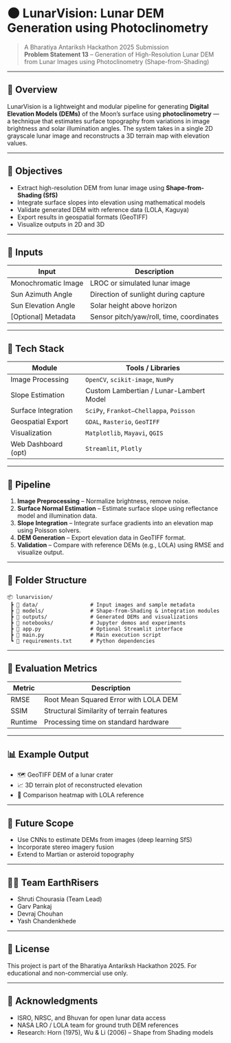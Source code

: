 
# 🌑 LunarVision: Lunar DEM Generation using Photoclinometry

> A Bharatiya Antariksh Hackathon 2025 Submission  
> **Problem Statement 13** – Generation of High-Resolution Lunar DEM from Lunar Images using Photoclinometry (Shape-from-Shading)

---

## 🧠 Overview

LunarVision is a lightweight and modular pipeline for generating **Digital Elevation Models (DEMs)** of the Moon’s surface using **photoclinometry** — a technique that estimates surface topography from variations in image brightness and solar illumination angles. The system takes in a single 2D grayscale lunar image and reconstructs a 3D terrain map with elevation values.

---

## 🎯 Objectives

- Extract high-resolution DEM from lunar image using **Shape-from-Shading (SfS)**
- Integrate surface slopes into elevation using mathematical models
- Validate generated DEM with reference data (LOLA, Kaguya)
- Export results in geospatial formats (GeoTIFF)
- Visualize outputs in 2D and 3D

---

## 📸 Inputs

| Input               | Description                                 |
|--------------------|---------------------------------------------|
| Monochromatic Image| LROC or simulated lunar image               |
| Sun Azimuth Angle  | Direction of sunlight during capture        |
| Sun Elevation Angle| Solar height above horizon                  |
| [Optional] Metadata| Sensor pitch/yaw/roll, time, coordinates    |

---

## 🧰 Tech Stack

| Module               | Tools / Libraries                        |
|----------------------|------------------------------------------|
| Image Processing     | `OpenCV`, `scikit-image`, `NumPy`        |
| Slope Estimation     | Custom Lambertian / Lunar-Lambert Model  |
| Surface Integration  | `SciPy`, `Frankot–Chellappa`, `Poisson`  |
| Geospatial Export    | `GDAL`, `Rasterio`, `GeoTIFF`            |
| Visualization        | `Matplotlib`, `Mayavi`, `QGIS`           |
| Web Dashboard (opt)  | `Streamlit`, `Plotly`                    |

---

## 🔄 Pipeline

1. **Image Preprocessing** – Normalize brightness, remove noise.
2. **Surface Normal Estimation** – Estimate surface slope using reflectance model and illumination data.
3. **Slope Integration** – Integrate surface gradients into an elevation map using Poisson solvers.
4. **DEM Generation** – Export elevation data in GeoTIFF format.
5. **Validation** – Compare with reference DEMs (e.g., LOLA) using RMSE and visualize output.

---

## 📂 Folder Structure

```
📦 lunarvision/
 ┣ 📁 data/                 # Input images and sample metadata
 ┣ 📁 models/               # Shape-from-Shading & integration modules
 ┣ 📁 outputs/              # Generated DEMs and visualizations
 ┣ 📁 notebooks/            # Jupyter demos and experiments
 ┣ 📄 app.py                # Optional Streamlit interface
 ┣ 📄 main.py               # Main execution script
 ┗ 📄 requirements.txt      # Python dependencies
```

---

## 🧪 Evaluation Metrics

| Metric         | Description                              |
|----------------|------------------------------------------|
| RMSE           | Root Mean Squared Error with LOLA DEM   |
| SSIM           | Structural Similarity of terrain features|
| Runtime        | Processing time on standard hardware     |

---

## 📊 Example Output

- 🗺️ GeoTIFF DEM of a lunar crater
- 📈 3D terrain plot of reconstructed elevation
- 📐 Comparison heatmap with LOLA reference

---

## 🚀 Future Scope

- Use CNNs to estimate DEMs from images (deep learning SfS)
- Incorporate stereo imagery fusion
- Extend to Martian or asteroid topography

---

## 👨‍💻 Team EarthRisers 

- Shruti Chourasia (Team Lead)
- Garv Pankaj
- Devraj Chouhan
- Yash Chandenkhede

---

## 📃 License

This project is part of the Bharatiya Antariksh Hackathon 2025. For educational and non-commercial use only.

---

## 🙌 Acknowledgments

- ISRO, NRSC, and Bhuvan for open lunar data access
- NASA LRO / LOLA team for ground truth DEM references
- Research: Horn (1975), Wu & Li (2006) – Shape from Shading models
